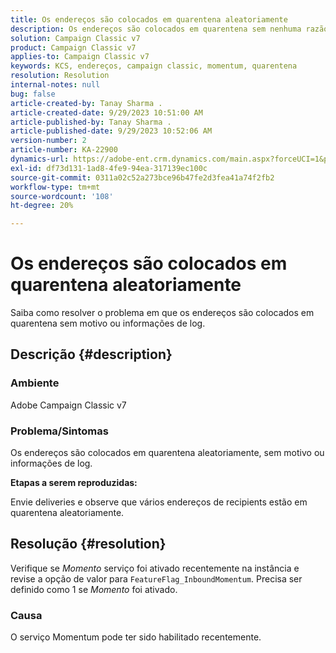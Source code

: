 ```yaml
---
title: Os endereços são colocados em quarentena aleatoriamente
description: Os endereços são colocados em quarentena sem nenhuma razão ou informação de log.
solution: Campaign Classic v7
product: Campaign Classic v7
applies-to: Campaign Classic v7
keywords: KCS, endereços, campaign classic, momentum, quarentena
resolution: Resolution
internal-notes: null
bug: false
article-created-by: Tanay Sharma .
article-created-date: 9/29/2023 10:51:00 AM
article-published-by: Tanay Sharma .
article-published-date: 9/29/2023 10:52:06 AM
version-number: 2
article-number: KA-22900
dynamics-url: https://adobe-ent.crm.dynamics.com/main.aspx?forceUCI=1&pagetype=entityrecord&etn=knowledgearticle&id=4cd8bb0f-b65e-ee11-be6f-6045bd0065f9
exl-id: df73d131-1ad8-4fe9-94ea-317139ec100c
source-git-commit: 0311a02c52a273bce96b47fe2d3fea41a74f2fb2
workflow-type: tm+mt
source-wordcount: '108'
ht-degree: 20%

---
```


# Os endereços são colocados em quarentena aleatoriamente


Saiba como resolver o problema em que os endereços são colocados em quarentena sem motivo ou informações de log.

## Descrição {#description}


### Ambiente

Adobe Campaign Classic v7



### Problema/Sintomas

Os endereços são colocados em quarentena aleatoriamente, sem motivo ou informações de log.



<b>Etapas a serem reproduzidas:</b>

Envie deliveries e observe que vários endereços de recipients estão em quarentena aleatoriamente.


## Resolução {#resolution}


Verifique se *Momento* serviço foi ativado recentemente na instância e revise a opção de valor para `FeatureFlag_InboundMomentum`. Precisa ser definido como 1 se *Momento* foi ativado.

### Causa

O serviço Momentum pode ter sido habilitado recentemente.
